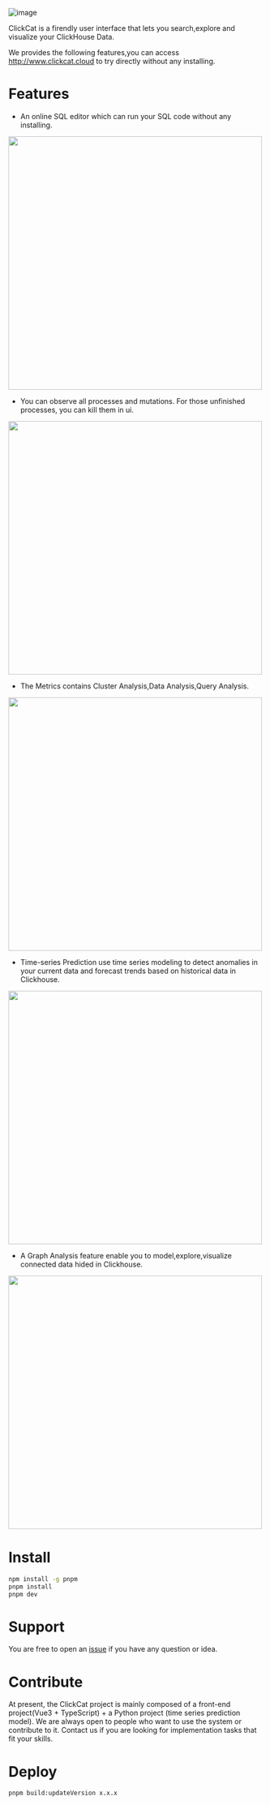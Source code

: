 ![image](https://user-images.githubusercontent.com/22762150/172976873-90907210-9450-4699-adcf-d23daa5ea866.png)

ClickCat is a firendly user interface that lets you search,explore and visualize your ClickHouse Data. 

We provides the following features,you can access http://www.clickcat.cloud to try directly without any installing.
# Features
* An online SQL editor  which can run your SQL code without any installing.
<img src="https://user-images.githubusercontent.com/22762150/184086489-20d872a9-32b6-4773-a86f-f17e5775467f.png" width="500"/>

* You can observe all processes and mutations. For those unfinished processes, you can kill them in ui.
<img src="https://user-images.githubusercontent.com/22762150/184086629-3d848426-b463-430f-a738-609c0eff2800.png" width="500"/>

* The Metrics contains Cluster Analysis,Data Analysis,Query Analysis. 
<img src="https://user-images.githubusercontent.com/22762150/184086690-4fb86363-316c-48ac-a73f-d486c1caf56b.png" width="500"/>

* Time-series Prediction use time series modeling to detect anomalies in your current data and forecast trends based on historical data in Clickhouse.
<img src="https://user-images.githubusercontent.com/22762150/172766700-de6b755c-0f9d-47e3-b0e3-fbb72ca06f23.png" width="500" />

* A Graph Analysis feature enable you to model,explore,visualize connected data hided in Clickhouse.
<img src="https://user-images.githubusercontent.com/22762150/172766866-338525eb-b75a-43e4-96fb-c266b81c7457.png" width="500"/>

# Install
```bash
npm install -g pnpm
pnpm install
pnpm dev
```
# Support
You are free to open an [issue](https://github.com/clickcat-project/ClickCat/issues) if you have any question or idea.

# Contribute
At present, the ClickCat project is mainly composed of a front-end project(Vue3 + TypeScript) + a Python project (time series prediction model).
We are always open to people who want to use the system or contribute to it. Contact us if you are looking for implementation tasks that fit your skills.

# Deploy
```bash
pnpm build:updateVersion x.x.x 
```